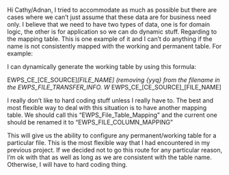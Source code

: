 Hi Cathy/Adnan,
  I tried to accommodate as much as possible but there are cases where we can’t just assume that these data are for business need only.  I believe that we need to have two types of data, one is for domain logic, the other is for application so we can do dynamic stuff.  Regarding to the mapping table.  This is one example of it and I can’t do anything if the name is not consistently mapped with the working and permanent table.  For example:

 


I can dynamically generate the working table by using this formula:

EWPS_CE_[CE_SOURCE]_[FILE_NAME]  (removing {yyq} from the filename in the EWPS_FILE_TRANSFER_INFO.
W_ EWPS_CE_[CE_SOURCE]_[FILE_NAME]

I really don’t like to hard coding stuff unless I really have to.  The best and most flexible way to deal with this situation is to have another mapping table.  We should call this “EWPS_File_Table_Mapping” and the current one should be renamed it to “EWPS_FILE_COLUMN_MAPPING”

This will give us the ability to configure any permanent/working table for a particular file.  This is the most flexible way that I had encountered in my previous project.   If we decided not to go this route for any particular reason, I’m ok with that as well as long as we are consistent with the table name.  Otherwise, I will have to hard coding thing.
